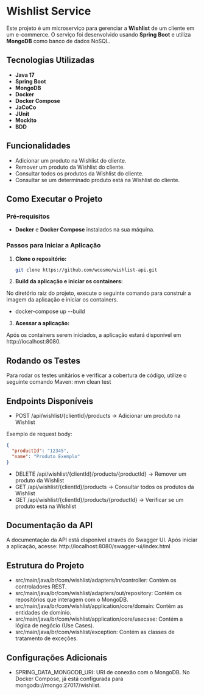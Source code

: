 # Wishlist Service

Este projeto é um microserviço para gerenciar a **Wishlist** de um cliente em um e-commerce. O serviço foi desenvolvido usando **Spring Boot** e utiliza **MongoDB** como banco de dados NoSQL.

## Tecnologias Utilizadas

- **Java 17**
- **Spring Boot**
- **MongoDB**
- **Docker**
- **Docker Compose**
- **JaCoCo**
- **JUnit**
- **Mockito**
- **BDD**

## Funcionalidades

- Adicionar um produto na Wishlist do cliente.
- Remover um produto da Wishlist do cliente.
- Consultar todos os produtos da Wishlist do cliente.
- Consultar se um determinado produto está na Wishlist do cliente.

## Como Executar o Projeto

### Pré-requisitos

- **Docker** e **Docker Compose** instalados na sua máquina.

### Passos para Iniciar a Aplicação

1. **Clone o repositório:**

   ```bash
   git clone https://github.com/wcosme/wishlist-api.git

2. **Build da aplicação e iniciar os containers:**

No diretório raiz do projeto, execute o seguinte comando para construir a imagem da aplicação e iniciar os containers.

- docker-compose up --build

3. **Acessar a aplicação:**

Após os containers serem iniciados, a aplicação estará disponível em http://localhost:8080.

## Rodando os Testes
Para rodar os testes unitários e verificar a cobertura de código, utilize o seguinte comando Maven:
mvn clean test

## Endpoints Disponíveis

- POST /api/wishlist/{clientId}/products -> Adicionar um produto na Wishlist

Exemplo de request body:

```json
{
  "productId": "12345",
  "name": "Produto Exemplo"
}
```

- DELETE /api/wishlist/{clientId}/products/{productId} -> Remover um produto da Wishlist
- GET /api/wishlist/{clientId}/products -> Consultar todos os produtos da Wishlist
- GET /api/wishlist/{clientId}/products/{productId} -> Verificar se um produto está na Wishlist

## Documentação da API
A documentação da API está disponível através do Swagger UI. Após iniciar a aplicação, acesse:
http://localhost:8080/swagger-ui/index.html

## Estrutura do Projeto

- src/main/java/br/com/wishlist/adapters/in/controller: Contém os controladores REST.
- src/main/java/br/com/wishlist/adapters/out/repository: Contém os repositórios que interagem com o MongoDB.
- src/main/java/br/com/wishlist/application/core/domain: Contém as entidades de domínio.
- src/main/java/br/com/wishlist/application/core/usecase: Contém a lógica de negócio (Use Cases).
- src/main/java/br/com/wishlist/exception: Contém as classes de tratamento de exceções.

## Configurações Adicionais

- SPRING_DATA_MONGODB_URI: URI de conexão com o MongoDB. No Docker Compose, já está configurada para mongodb://mongo:27017/wishlist.